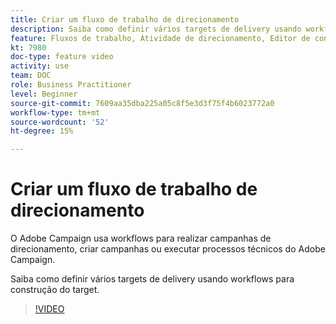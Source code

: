 ```yaml
---
title: Criar um fluxo de trabalho de direcionamento
description: Saiba como definir vários targets de delivery usando workflows para construção do target.
feature: Fluxos de trabalho, Atividade de direcionamento, Editor de consultas
kt: 7980
doc-type: feature video
activity: use
team: DOC
role: Business Practitioner
level: Beginner
source-git-commit: 7609aa35dba225a05c8f5e3d3f75f4b6023772a0
workflow-type: tm+mt
source-wordcount: '52'
ht-degree: 15%

---
```


# Criar um fluxo de trabalho de direcionamento

O Adobe Campaign usa workflows para realizar campanhas de direcionamento, criar campanhas ou executar processos técnicos do Adobe Campaign.

Saiba como definir vários targets de delivery usando workflows para construção do target.

>[!VIDEO](https://video.tv.adobe.com/v/25605?quality=12)
